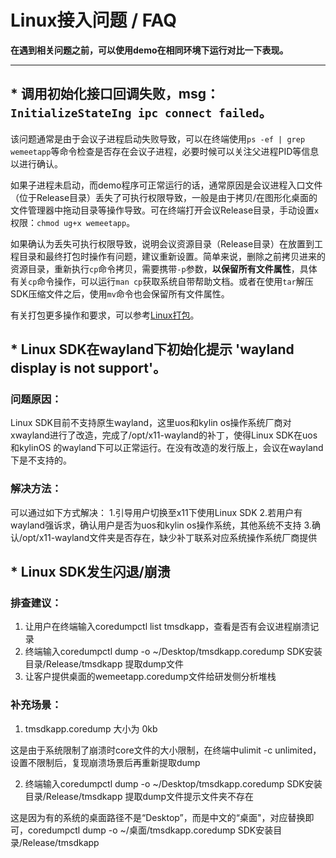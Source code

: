 # Linux接入问题 / FAQ

**在遇到相关问题之前，可以使用demo在相同环境下运行对比一下表现。**

---

## * 调用初始化接口回调失败，msg：`InitializeStateIng ipc connect failed`。

该问题通常是由于会议子进程启动失败导致，可以在终端使用`ps -ef | grep wemeetapp`等命令检查是否存在会议子进程，必要时候可以关注父进程PID等信息以进行确认。

如果子进程未启动，而demo程序可正常运行的话，通常原因是会议进程入口文件（位于Release目录）丢失了可执行权限导致，一般是由于拷贝/在图形化桌面的文件管理器中拖动目录等操作导致。可在终端打开会议Release目录，手动设置`x`权限：`chmod ug+x wemeetapp`。

如果确认为丢失可执行权限导致，说明会议资源目录（Release目录）在放置到工程目录和最终打包时操作有问题，建议重新设置。简单来说，删除之前拷贝进来的资源目录，重新执行`cp`命令拷贝，需要携带`-p`参数，**以保留所有文件属性**，具体有关`cp`命令操作，可以运行`man cp`获取系统自带帮助文档。或者在使用`tar`解压SDK压缩文件之后，使用`mv`命令也会保留所有文件属性。

有关打包更多操作和要求，可以参考[Linux打包](./Linux接入手册.md#44-打包)。

## * Linux SDK在wayland下初始化提示 'wayland display is not support'。

### 问题原因：
Linux SDK目前不支持原生wayland，这里uos和kylin os操作系统厂商对xwayland进行了改造，完成了/opt/x11-wayland的补丁，使得Linux SDK在uos和kylinOS 的wayland下可以正常运行。在没有改造的发行版上，会议在wayland下是不支持的。

### 解决方法：
可以通过如下方式解决：
1.引导用户切换至x11下使用Linux SDK
2.若用户有wayland强诉求，确认用户是否为uos和kylin os操作系统，其他系统不支持
3.确认/opt/x11-wayland文件夹是否存在，缺少补丁联系对应系统操作系统厂商提供

## * Linux SDK发生闪退/崩溃

### 排查建议：
1. 让用户在终端输入coredumpctl list tmsdkapp，查看是否有会议进程崩溃记录
2. 终端输入coredumpctl dump -o ~/Desktop/tmsdkapp.coredump SDK安装目录/Release/tmsdkapp 提取dump文件
3. 让客户提供桌面的wemeetapp.coredump文件给研发侧分析堆栈

### 补充场景：
1. tmsdkapp.coredump 大小为 0kb

这是由于系统限制了崩溃时core文件的大小限制，在终端中ulimit -c unlimited，设置不限制后，复现崩溃场景后再重新提取dump

2. 终端输入coredumpctl dump -o ~/Desktop/tmsdkapp.coredump SDK安装目录/Release/tmsdkapp 提取dump文件提示文件夹不存在

这是因为有的系统的桌面路径不是“Desktop”，而是中文的“桌面"，对应替换即可，coredumpctl dump -o ~/桌面/tmsdkapp.coredump SDK安装目录/Release/tmsdkapp
